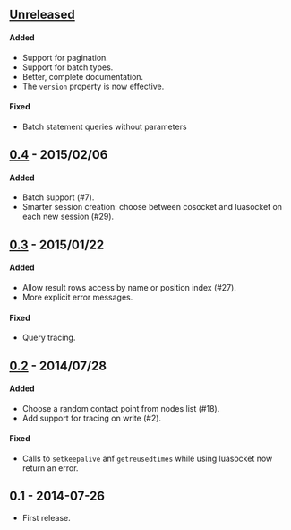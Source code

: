 ## [Unreleased][unreleased]
#### Added
- Support for pagination.
- Support for batch types.
- Better, complete documentation.
- The `version` property is now effective.

#### Fixed
- Batch statement queries without parameters

## [0.4] - 2015/02/06
#### Added
- Batch support (#7).
- Smarter session creation: choose between cosocket and luasocket on each new session (#29).

## [0.3] - 2015/01/22
#### Added
- Allow result rows access by name or position index (#27).
- More explicit error messages.

#### Fixed
- Query tracing.

## [0.2] - 2014/07/28
#### Added
- Choose a random contact point from nodes list (#18).
- Add support for tracing on write (#2).

#### Fixed
- Calls to `setkeepalive` anf `getreusedtimes` while using luasocket now return an error.

## 0.1 - 2014-07-26
- First release.

[unreleased]: https://github.com/jbochi/lua-resty-cassandra/compare/v0.4...HEAD
[0.4]: https://github.com/jbochi/lua-resty-cassandra/compare/v0.3...v0.4
[0.3]: https://github.com/jbochi/lua-resty-cassandra/compare/v0.2...v0.3
[0.2]: https://github.com/jbochi/lua-resty-cassandra/compare/v0.1...v0.2